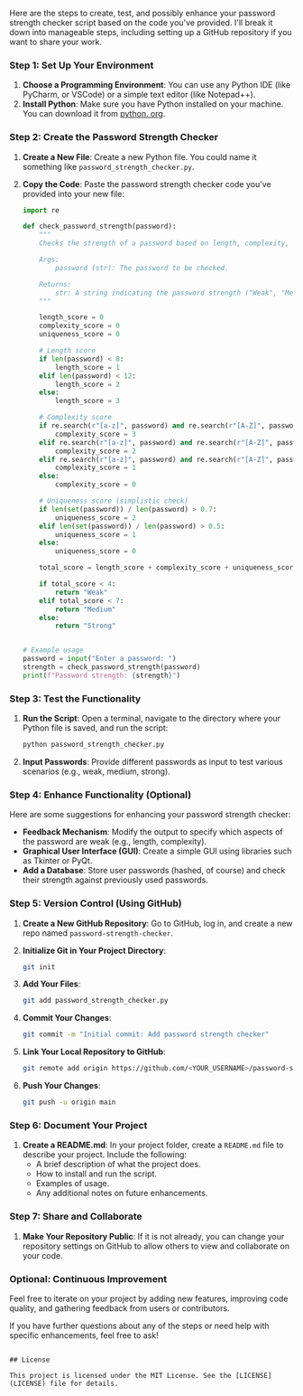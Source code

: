 Here are the steps to create, test, and possibly enhance your password strength checker script based on the code you've provided. I'll break it down into manageable steps, including setting up a GitHub repository if you want to share your work.

### Step 1: Set Up Your Environment

1. **Choose a Programming Environment**: You can use any Python IDE (like PyCharm, or VSCode) or a simple text editor (like Notepad++).
2. **Install Python**: Make sure you have Python installed on your machine. You can download it from [python. org](https://www.python.org/downloads/).

### Step 2: Create the Password Strength Checker

1. **Create a New File**: Create a new Python file. You could name it something like `password_strength_checker.py`.

2. **Copy the Code**: Paste the password strength checker code you've provided into your new file:

   ```python
   import re

   def check_password_strength(password):
       """
       Checks the strength of a password based on length, complexity, and uniqueness.

       Args:
           password (str): The password to be checked.

       Returns:
           str: A string indicating the password strength ("Weak", "Medium", "Strong").
       """

       length_score = 0
       complexity_score = 0
       uniqueness_score = 0

       # Length score
       if len(password) < 8:
           length_score = 1
       elif len(password) < 12:
           length_score = 2
       else:
           length_score = 3

       # Complexity score
       if re.search(r"[a-z]", password) and re.search(r"[A-Z]", password) and re.search(r"[0-9]", password) and re.search(r"[!@#$%^&*(),.?\":{}|<>]", password):
           complexity_score = 3
       elif re.search(r"[a-z]", password) and re.search(r"[A-Z]", password) and re.search(r"[0-9]", password):
           complexity_score = 2
       elif re.search(r"[a-z]", password) and re.search(r"[A-Z]", password):
           complexity_score = 1
       else:
           complexity_score = 0

       # Uniqueness score (simplistic check)
       if len(set(password)) / len(password) > 0.7:
           uniqueness_score = 2
       elif len(set(password)) / len(password) > 0.5:
           uniqueness_score = 1
       else:
           uniqueness_score = 0

       total_score = length_score + complexity_score + uniqueness_score

       if total_score < 4:
           return "Weak"
       elif total_score < 7:
           return "Medium"
       else:
           return "Strong"


   # Example usage
   password = input("Enter a password: ")
   strength = check_password_strength(password)
   print(f"Password strength: {strength}")
   ```

### Step 3: Test the Functionality

1. **Run the Script**: Open a terminal, navigate to the directory where your Python file is saved, and run the script:
   ```bash
   python password_strength_checker.py
   ```

2. **Input Passwords**: Provide different passwords as input to test various scenarios (e.g., weak, medium, strong).

### Step 4: Enhance Functionality (Optional)

Here are some suggestions for enhancing your password strength checker:

- **Feedback Mechanism**: Modify the output to specify which aspects of the password are weak (e.g., length, complexity).
- **Graphical User Interface (GUI)**: Create a simple GUI using libraries such as Tkinter or PyQt.
- **Add a Database**: Store user passwords (hashed, of course) and check their strength against previously used passwords.

### Step 5: Version Control (Using GitHub)

1. **Create a New GitHub Repository**: Go to GitHub, log in, and create a new repo named `password-strength-checker`.

2. **Initialize Git in Your Project Directory**:
   ```bash
   git init
   ```

3. **Add Your Files**:
   ```bash
   git add password_strength_checker.py
   ```

4. **Commit Your Changes**:
   ```bash
   git commit -m "Initial commit: Add password strength checker"
   ```

5. **Link Your Local Repository to GitHub**:
   ```bash
   git remote add origin https://github.com/<YOUR_USERNAME>/password-strength-checker.git
   ```

6. **Push Your Changes**:
   ```bash
   git push -u origin main
   ```

### Step 6: Document Your Project

1. **Create a README.md**: In your project folder, create a `README.md` file to describe your project. Include the following:
   - A brief description of what the project does.
   - How to install and run the script.
   - Examples of usage.
   - Any additional notes on future enhancements.

### Step 7: Share and Collaborate

1. **Make Your Repository Public**: If it is not already, you can change your repository settings on GitHub to allow others to view and collaborate on your code.

### Optional: Continuous Improvement

Feel free to iterate on your project by adding new features, improving code quality, and gathering feedback from users or contributors.

If you have further questions about any of the steps or need help with specific enhancements, feel free to ask!

```

## License  

This project is licensed under the MIT License. See the [LICENSE](LICENSE) file for details.






